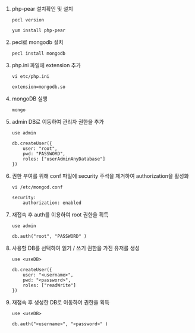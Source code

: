 1. php-pear 설치확인 및 설치

    ```
    pecl version
    ```

    ```
    yum install php-pear
    ```

2. pecl로 mongodb 설치

    ```
    pecl install mongodb
    ```

3. php.ini 파일에 extension 추가

    ```
    vi etc/php.ini
    ```

    ```
    extension=mongodb.so
    ```

4. mongoDB 실행

    ```
    mongo
    ```

5. admin DB로 이동하여 관리자 권한을 추가

    ```
    use admin
    ```

    ```
    db.createUser({
        user: "root",
        pwd: "PASSWORD",
        roles: ["userAdminAnyDatabase"]
    })
    ```

6. 권한 부여를 위해 conf 파일에 security 주석을 제거하여 authorization을 활성화

    ```
    vi /etc/mongod.conf
    ```

    ```
    security:
        authorization: enabled
    ```

7. 재접속 후 auth를 이용하여 root 권한을 획득

    ```
    use admin
    ```

    ```
    db.auth("root", "PASSWORD" )
    ```

8. 사용할 DB를 선택하여 읽기 / 쓰기 권한을 가진 유저를 생성

    ```
    use <useDB>
    ```

    ```
    db.createUser({
        user: "<username>",
        pwd: "<password>",
        roles: ["readWrite"]
    })
    ```

9. 재접속 후 생성한 DB로 이동하여 권한을 획득

    ```
    use <useDB>
    ```

    ```
    db.auth("<username>", "<password>" )
    ```